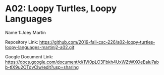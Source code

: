 # A02: Loopy Turtles, Loopy Languages

Name 1:Joey Martin


Repository Link: https://github.com/2019-fall-csc-226/a02-loopy-turtles-loopy-languages-martinj2-a02.git

Google Document Link: https://docs.google.com/document/d/1VI0pLO3Fbkh4UxWZtWXOeEalu7abb-tlX9u2OTdvClw/edit?usp=sharing
